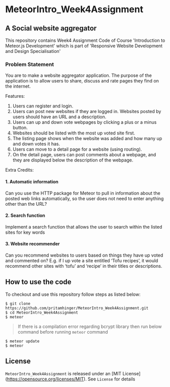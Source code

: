 # MeteorIntro_Week4Assignment
## A Social website aggregator

This repository contains Week4 Assignment Code of Course 'Introduction to Meteor.js Development' which is part of 'Responsive Website Development and Design Specialisation'

### Problem Statement
You are to make a website aggregator application. The purpose of the application is to allow users to share, discuss and rate pages they find on the internet. 

Features:

1. Users can register and login.
2. Users can post new websites if they are logged in. Websites posted by users should have an URL and a description.
3. Users can up and down vote webpages by clicking a plus or a minus button.
4. Websites should be listed with the most up voted site first.
5. The listing page shows when the website was added and how many up and down votes it has.
6. Users can move to a detail page for a website (using routing).
7. On the detail page, users can post comments about a webpage, and they are displayed below the description of the webpage.

Extra Credits:
#### 1. Automatic information
Can you use the HTTP package for Meteor to pull in information about the posted web links automatically, so the user does not need to enter anything other than the URL?

#### 2. Search function
Implement a search function that allows the user to search within the listed sites for key words

#### 3. Website recommender
Can you recommend websites to users based on things they have up voted and commented on? E.g. if I up vote a site entitled ‘Tofu recipes’, it would recommend other sites with ‘tofu’ and ‘recipe’ in their titles or descriptions.

## How to use the code

To checkout and use this repository follow steps as listed below:
```
$ git clone https://github.com/pritamhinger/MeteorIntro_Week4Assignment.git
$ cd MeteorIntro_Week4Assignment
$ meteor
```

> If there is a compilation error regarding bcrypt library then run below command before running `meteor` command

```
$ meteor update
$ meteor
```

## License

`MeteorIntro_Week4Assignment` is released under an [MIT License] (https://opensource.org/licenses/MIT). See `License` for details
